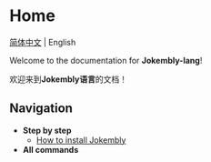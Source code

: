 # Home

[简体中文](./README.zh.md) | English

Welcome to the documentation for **Jokembly-lang**!

欢迎来到**Jokembly语言**的文档！

## Navigation

- **Step by step**
  - [How to install Jokembly](./English/Install.md)
- **All commands**

